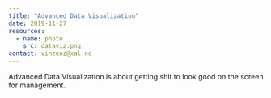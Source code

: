 ```yaml
---
title: "Advanced Data Visualization"
date: 2019-11-27
resources:
  - name: photo
    src: dataviz.png
contact: vinzenz@xal.no
---
```


Advanced Data Visualization is about getting shit to look good on the screen for management.
